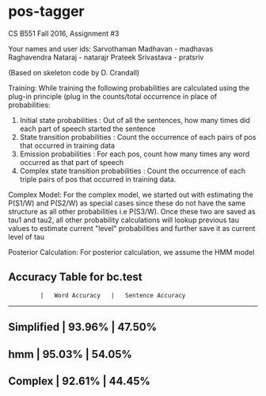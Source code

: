 # pos-tagger

CS B551 Fall 2016, Assignment #3

Your names and user ids:
 Sarvothaman Madhavan    -   madhavas
 Raghavendra Nataraj     -   natarajr
 Prateek Srivastava      -   pratsriv

(Based on skeleton code by D. Crandall)


Training:
While training the following probabilities are calculated using the plug-in principle (plug in the counts/total
occurrence in place of probabilities:
1. Initial state probabilities            :   Out of all the sentences, how many times did each part of speech
                                             started the sentence
2. State transition probabilities         :   Count the occurrence of each pairs of pos that occurred in training data
3. Emission probabilities                 :   For each pos, count how many times any word occurred
                                             as that part of speech
4. Complex state transition probabilities :   Count the occurrence of each triple pairs of pos that occurred
                                             in training data.


Complex Model:
For the complex model, we started out with estimating the P(S1/W) and P(S2/W) as special cases since these do not have
the same structure as all other probabilities i.e P(S3/W). Once these two are saved as tau1 and tau2, all other
probability calculations will lookup previous tau values to estimate current "level" probabilities and further save
it as current level of tau

Posterior Calculation:
         For posterior calculation, we assume the HMM model

Accuracy Table for bc.test
--------------------------------------------------------
             |   Word Accuracy   |   Sentence Accuracy
--------------------------------------------------------
Simplified    |       93.96%      |       47.50%
--------------------------------------------------------
hmm           |       95.03%      |       54.05%
--------------------------------------------------------
Complex       |       92.61%      |       44.45%
--------------------------------------------------------

